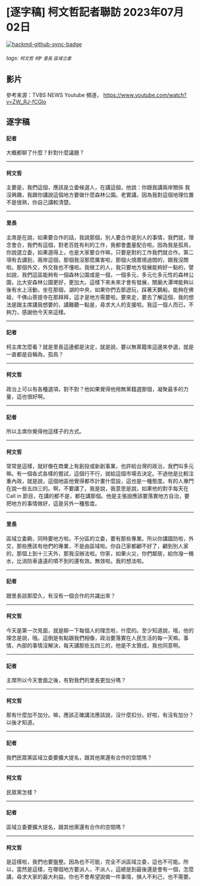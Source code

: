 # [逐字稿] 柯文哲記者聯訪 2023年07月02日

[![hackmd-github-sync-badge](https://hackmd.io/6P-_ahU_T7aAdyq1fcgj1w/badge)](https://hackmd.io/6P-_ahU_T7aAdyq1fcgj1w)


###### tags: `柯文哲` `柯P` `里長` `區域立委`

## 影片

參考來源：TVBS NEWS Youtube 頻道， https://www.youtube.com/watch?v=ZW_RJ-fCGIo


## 逐字稿

#### 記者

大概都聊了什麼？針對什麼議題？

---

#### 柯文哲

主要是，我們這個，應該是立委候選人，在講這個，他說：你跟我講兩岸關係 我沒興趣，我跟你講說這個地方要做什麼森林公園。老實講，因為我對這個地理位置不是很熟，你自己講較清楚。

---

#### 里長

主席是在說，如果要合作的話，我說那個，別人要合作是別人的事情，我們就，理念會合，我們有這個，對老百姓有利的工作，我都會盡量配合啦。因為我是孤鳥，你說選立委，如果選得上，也是大家要合作嘛，只要是對的工作我們就合作。第二項有去講到，兩岸這個，那個我沒那麼厲害啦，那個火燒厝燒過間的，跟我沒關啦。那個外交，外交我也不懂啦。我做工的人，我只要地方發展能夠好一點的，譬如說，我們這區能夠有一個森林公園或是一個，一個多元，多元化多元性的森林公園，比大安森林公園更好，更加大。這樣下來未來才會有發展，關廟大潭埤能夠以後有水上活動，坐在那個，湖的中央，如果你們去那遊玩，踩著天鵝船，能夠在佛祖，千佛山菩提寺在那拜拜，這才是地方需要啦。要來走，要去了解這個，我的想法是跟主席講我想要的，講難聽一點是，尋求大人的支援啦。我這一個人而已，不夠力，感謝他今天來這樣。

---

#### 記者

柯主席怎麼看？就是里長這邊都是決定，就是說，要以無黨籍來這邊來參選，就是一直都是自稱為，孤鳥？

---

#### 柯文哲

政治上可以有各種選項，對不對？他如果覺得他用無黨籍選那個，凝聚最多的力量，這也很好啊。

---

#### 記者

所以主席你覺得他這樣子的方式。

---

#### 柯文哲

常常是這樣，就好像在商業上有創投或新創事業，也許給台灣的政治，我們叫多元嘛。有一個各式各樣的嘗試，這個行不行，就給這個市場去決定。不過他是比較注重內政，就是說，這個地區他覺得都市計畫什麼設，這也是一種態度。有的人專門在說一些五四三的。啊，不要講了。我是說，我意思是說，如果他的對手每天在 Call in 節目，在講的都不是，都在講那個。他是主張說應該要落實地方自治，要把地方的事情做好，這是另外一種態度。


---

#### 里長

區域立委齁，同時要地方啦。不分區的立委，要有那些專業。所以你講國防啦，外交，那些應該有他們的專業，不是由區域啦。你自己家都顧不好了，顧到別人家的，那個上到十三天外，那我沒辦法啦。你家，如果火災，你們鄰居，給你潑一桶水，比消防車遠遠的噴不到的還有效。無效啦。我的想法啦。

---

#### 記者

跟里長談那麼久，有沒有一個合作的共識出來？

---

#### 柯文哲

今天是第一次見面，就是聊一下每個人的理念啦，什麼的。至少知道說，哦，他的理念是說，哦。這倒是有點跟我們相像，政治要落實在人民生活的每一天嘛。事情，內部的事情沒解決，每天講那些五四三的，他是不太贊成，我也同意啊。

---

#### 記者

主席所以今天會面之後，有對我們的里長更加分嗎？

---

#### 柯文哲

那有什麼加不加分。嘛，應該正確講法應該說，沒什麼扣分。好啦，有沒有加分？以後才知道。

---

#### 記者

我們民眾黨區域立委要擴大提名，跟其他黨還有合作的空間嗎？

---

#### 柯文哲

民眾黨怎樣？

---

#### 記者

區域立委要擴大提名，跟其他黨還有合作的空間嗎？

---

#### 柯文哲

是這樣啦，我們也要盤整。因為也不可能，完全不派區域立委，這也不可能。所以，當然是這樣，在哪個地方要派人，不派人，這總是到最後還是會有一個，怎麼講，尋求大家的最大利益。你也不會希望說做一件事情，損人不利己，也不需要。